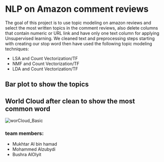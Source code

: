 # NLP on Amazon comment reviews
The goal of this project is to use topic modeling on amazon reviews and select the most written topics in the comment reviews, also delete columns that contain numeric or URL link and have only one text column for applying Unsupervised learning. We cleaned text and preprocessing steps starting 
with creating our stop word then have used the following topic modeling techniques:

 +	LSA and Count Vectorization/TF
 +	NMF and Count Vectorization/TF
 +	LDA and Count Vectorization/TF

## Bar plot to show the topics

## World Cloud after clean to show the most common word

![worCloud_Basic](https://user-images.githubusercontent.com/75619142/147603673-e6eb7272-ed03-47c0-9705-e3f9c5f9e3c8.png)
### team members:
- Mukhtar Al bin hamad
- Mohammed Alzubydi
- Bushra AlOlyit
